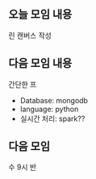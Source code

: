 ## 오늘 모임 내용
린 캔버스 작성

## 다음 모임 내용
간단한 프

* Database: mongodb
* language: python
* 실시간 처리: spark??

## 다음 모임
수 9시 반
